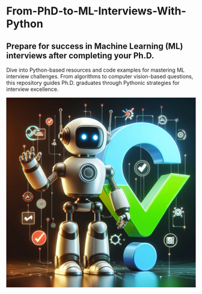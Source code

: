 # From-PhD-to-ML-Interviews-With-Python
## Prepare for success in Machine Learning (ML) interviews after completing your Ph.D. 

Dive into Python-based resources and code examples for mastering ML interview challenges. 
From algorithms to computer vision-based questions, this repository guides Ph.D. graduates through Pythonic strategies for interview excellence.

<p align="left">
<img width="800" src="src/img_cover.jpeg">
</p>